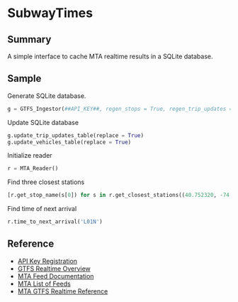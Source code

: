 # SubwayTimes

## Summary
A simple interface to cache MTA realtime results in a SQLite database.

## Sample

Generate SQLite database.
```python
g = GTFS_Ingestor(##API_KEY##, regen_stops = True, regen_trip_updates = True, regen_vehicles = True)
```

Update SQLite database
```python
g.update_trip_updates_table(replace = True)
g.update_vehicles_table(replace = True)
```

Initialize reader
```python
r = MTA_Reader()
```

Find three closest stations
```python
[r.get_stop_name(s[0]) for s in r.get_closest_stations((40.752320, -74.006836), n = 3)]
```

Find time of next arrival
```python
r.time_to_next_arrival('L01N')
```

## Reference
- [API Key Registration](http://datamine.mta.info/user/register)
- [GTFS Realtime Overview](https://developers.google.com/transit/gtfs-realtime/)
- [MTA Feed Documentation](http://datamine.mta.info/feed-documentation)
- [MTA List of Feeds](http://datamine.mta.info/list-of-feeds)
- [MTA GTFS Realtime Reference](http://datamine.mta.info/sites/all/files/pdfs/GTFS-Realtime-NYC-Subway%20version%201%20dated%207%20Sep.pdf)
